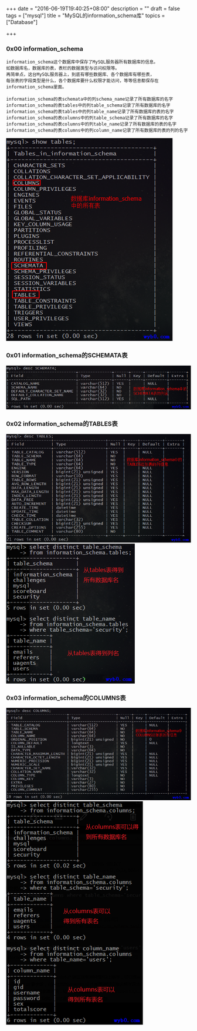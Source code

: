 +++
date = "2016-06-19T19:40:25+08:00"
description = ""
draft = false
tags = ["mysql"]
title = "MySQL的information_schema库"
topics = ["Database"]

+++

### 0x00 information\_schema
```
information_schema这个数据库中保存了MySQL服务器所有数据库的信息。
如数据库名，数据库的表，表栏的数据类型与访问权限等。
再简单点，这台MySQL服务器上，到底有哪些数据库、各个数据库有哪些表，
每张表的字段类型是什么，各个数据库要什么权限才能访问，等等信息都保存在information_schema里面。

information_schema的表schemata中的列schema_name记录了所有数据库的名字
information_schema的表tables中的列table_schema记录了所有数据库的名字
information_schema的表tables中的列table_name记录了所有数据库的表的名字
information_schema的表columns中的列table_schema记录了所有数据库的名字
information_schema的表columns中的列table_name记录了所有数据库的表的名字
information_schema的表columns中的列column_name记录了所有数据库的表的列的名字
```
![50](/img/post/information_schema_alltables.png)

### 0x01 information_schema的SCHEMATA表
![80](/img/post/information_schema_SCHEMATA.png)

### 0x02 information_schema的TABLES表
![80](/img/post/information_schema_TABLES.png)
![information_schema的TABLES表的部分列](/img/post/information_schema.tables.png)

### 0x03 information_schema的COLUMNS表
![90](/img/post/information_schema_COLUMNS.png)
![information_schema的COLUMNS表的部分列](/img/post/information_schema.columns.png)
